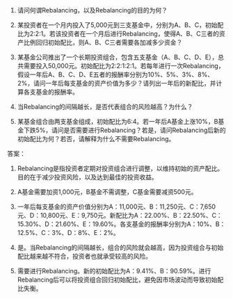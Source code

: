 

1. 请问何谓Rebalancing，以及Rebalancing的目的为何？

2. 某投资者在一个月内投入了5,000元到三支基金中，分别为A、B、C，初始配比为2:2:1。若该投资者在一个月后进行Rebalancing，使得A、B、C三者的资产比例回归初始配比，则A、B、C三者需要各加减多少资金？

3. 某基金公司推出了一个长期投资组合，包含五支基金（A、B、C、D、E），总共需要投入50,000元。初始配比为2:2:1:2:1。若每年进行一次Rebalancing，假设一年后A、B、C、D、E五者的报酬率分别为10%、5%、3%、8%、2%，请问一年后每支基金的资产价值为多少？请列出一年后的新配比，并计算各支基金的报酬率。

4. 当Rebalancing的间隔越长，是否代表组合的风险越高？为什么？

5. 某基金组合由两支基金组成，初始配比为6:4。若一年后A基金上涨10%，B基金下跌5%，请问是否需要进行Rebalancing？若是，请问Rebalancing后新的初始配比为何？若否，请解释为什么不需要Rebalancing。

答案：

1. Rebalancing是指投资者定期对投资组合进行调整，以维持初始的资产配比。目的在于减少投资风险，以及达到最佳的投资收益。

2. A基金需要加资1,000元，B基金不需调整，C基金需要减资500元。

3. 一年后每支基金的资产价值分别为A：11,000元、B：11,250元、C：7,650元、D：10,800元、E：9,750元。新配比为A：22.00%、B：22.50%、C：15.30%、D：21.60%、E：19.60%。各支基金的报酬率分别为A：10%、B：12.5%、C：3%、D：8%、E：2%。

4. 是。当Rebalancing的间隔越长，组合的风险就会越高，因为投资组合与初始配比越来越不符合，投资者也就承受较高的风险。

5. 需要进行Rebalancing。新的初始配比为A：9.41%、B：90.59%。进行Rebalancing后可以将投资组合回归初始配比，避免因市场波动而导致初始配比失衡。